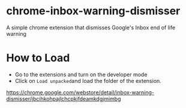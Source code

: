 # chrome-inbox-warning-dismisser
A simple chrome extension that dismisses Google's Inbox end of life warning


# How to Load
* Go to the extensions and turn on the developer mode
* Click on `Load unpacked`and load the folder of the extension.

https://chrome.google.com/webstore/detail/inbox-warning-dismisser/jbcihkohpajlchcpkjfdeamkdgjmimbg 
